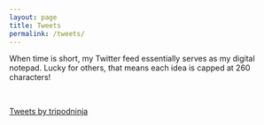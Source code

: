 ```yaml
---
layout: page
title: Tweets
permalink: /tweets/
---
```


When time is short, my Twitter feed essentially serves as my digital notepad. Lucky for others, that means each idea is capped at 260 characters!

<br />

<a class="twitter-timeline" href="https://twitter.com/tripodninja?ref_src=twsrc%5Etfw" data-chrome="noheader">Tweets by tripodninja</a> <script async src="https://platform.twitter.com/widgets.js" charset="utf-8"></script>